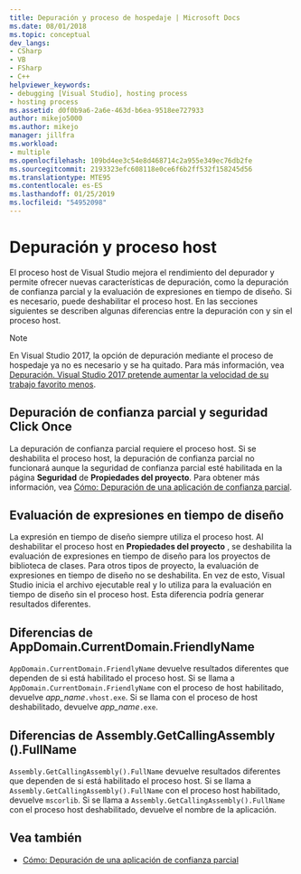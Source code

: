 ```yaml
---
title: Depuración y proceso de hospedaje | Microsoft Docs
ms.date: 08/01/2018
ms.topic: conceptual
dev_langs:
- CSharp
- VB
- FSharp
- C++
helpviewer_keywords:
- debugging [Visual Studio], hosting process
- hosting process
ms.assetid: d0f0b9a6-2a6e-463d-b6ea-9518ee727933
author: mikejo5000
ms.author: mikejo
manager: jillfra
ms.workload:
- multiple
ms.openlocfilehash: 109bd4ee3c54e8d468714c2a955e349ec76db2fe
ms.sourcegitcommit: 2193323efc608118e0ce6f6b2ff532f158245d56
ms.translationtype: MTE95
ms.contentlocale: es-ES
ms.lasthandoff: 01/25/2019
ms.locfileid: "54952098"
---
```

# <a name="debugging-and-the-hosting-process"></a>Depuración y proceso host
El proceso host de Visual Studio mejora el rendimiento del depurador y permite ofrecer nuevas características de depuración, como la depuración de confianza parcial y la evaluación de expresiones en tiempo de diseño. Si es necesario, puede deshabilitar el proceso host. En las secciones siguientes se describen algunas diferencias entre la depuración con y sin el proceso host.

> [!NOTE]
> En Visual Studio 2017, la opción de depuración mediante el proceso de hospedaje ya no es necesario y se ha quitado. Para más información, vea [Depuración. Visual Studio 2017 pretende aumentar la velocidad de su trabajo favorito menos](https://vslive.com/Blogs/News-and-Tips/2017/02/Debugging-Visual-Studio-2017-aims-to-speed-up-your-least-favorite-job.aspx).

## <a name="partial-trust-debugging-and-click-once-security"></a>Depuración de confianza parcial y seguridad Click Once
 La depuración de confianza parcial requiere el proceso host. Si se deshabilita el proceso host, la depuración de confianza parcial no funcionará aunque la seguridad de confianza parcial esté habilitada en la página **Seguridad** de **Propiedades del proyecto**. Para obtener más información, vea [Cómo: Depuración de una aplicación de confianza parcial](/visualstudio/debugger/debugger-security).

## <a name="design-time-expression-evaluation"></a>Evaluación de expresiones en tiempo de diseño
 La expresión en tiempo de diseño siempre utiliza el proceso host. Al deshabilitar el proceso host en **Propiedades del proyecto** , se deshabilita la evaluación de expresiones en tiempo de diseño para los proyectos de biblioteca de clases. Para otros tipos de proyecto, la evaluación de expresiones en tiempo de diseño no se deshabilita. En vez de esto, Visual Studio inicia el archivo ejecutable real y lo utiliza para la evaluación en tiempo de diseño sin el proceso host. Esta diferencia podría generar resultados diferentes.

## <a name="appdomaincurrentdomainfriendlyname-differences"></a>Diferencias de AppDomain.CurrentDomain.FriendlyName
 `AppDomain.CurrentDomain.FriendlyName` devuelve resultados diferentes que dependen de si está habilitado el proceso host. Si se llama a `AppDomain.CurrentDomain.FriendlyName` con el proceso de host habilitado, devuelve *app_name*`.vhost.exe`. Si se llama con el proceso de host deshabilitado, devuelve *app_name*`.exe`.

## <a name="assemblygetcallingassemblyfullname-differences"></a>Diferencias de Assembly.GetCallingAssembly ().FullName
 `Assembly.GetCallingAssembly().FullName` devuelve resultados diferentes que dependen de si está habilitado el proceso host. Si se llama a `Assembly.GetCallingAssembly().FullName` con el proceso host habilitado, devuelve `mscorlib`. Si se llama a `Assembly.GetCallingAssembly().FullName` con el proceso host deshabilitado, devuelve el nombre de la aplicación.

## <a name="see-also"></a>Vea también

- [Cómo: Depuración de una aplicación de confianza parcial](/visualstudio/debugger/debugger-security)
